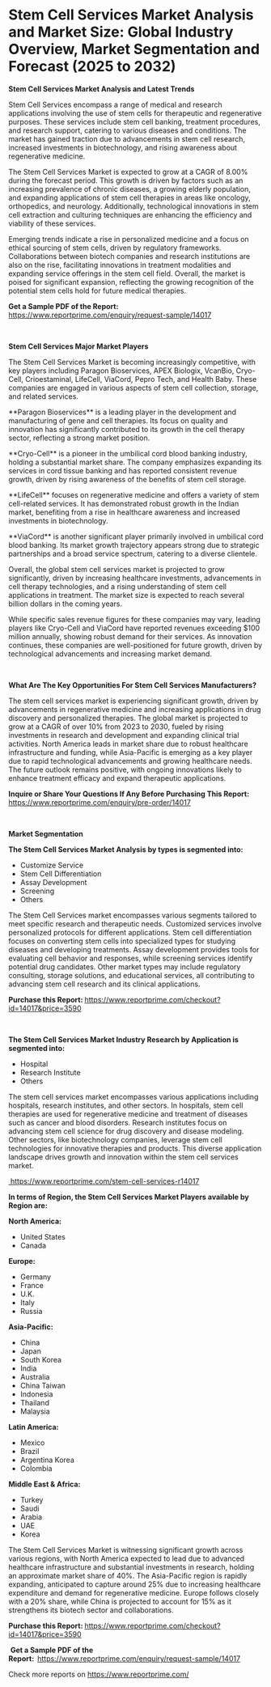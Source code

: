 <p><h1>Stem Cell Services Market Analysis and Market Size: Global Industry Overview, Market Segmentation and Forecast (2025 to 2032)</h1></p><p><strong>Stem Cell Services Market Analysis and Latest Trends</strong></p>
<p><p>Stem Cell Services encompass a range of medical and research applications involving the use of stem cells for therapeutic and regenerative purposes. These services include stem cell banking, treatment procedures, and research support, catering to various diseases and conditions. The market has gained traction due to advancements in stem cell research, increased investments in biotechnology, and rising awareness about regenerative medicine.</p><p>The Stem Cell Services Market is expected to grow at a CAGR of 8.00% during the forecast period. This growth is driven by factors such as an increasing prevalence of chronic diseases, a growing elderly population, and expanding applications of stem cell therapies in areas like oncology, orthopedics, and neurology. Additionally, technological innovations in stem cell extraction and culturing techniques are enhancing the efficiency and viability of these services. </p><p>Emerging trends indicate a rise in personalized medicine and a focus on ethical sourcing of stem cells, driven by regulatory frameworks. Collaborations between biotech companies and research institutions are also on the rise, facilitating innovations in treatment modalities and expanding service offerings in the stem cell field. Overall, the market is poised for significant expansion, reflecting the growing recognition of the potential stem cells hold for future medical therapies.</p></p>
<p><strong>Get a Sample PDF of the Report:&nbsp;</strong> <a href="https://www.reportprime.com/enquiry/request-sample/14017?utm_campaign=2310&utm_medium=2&utm_source=Github&utm_content=ia&utm_term=20032025&utm_id=stem-cell-services">https://www.reportprime.com/enquiry/request-sample/14017</a></p>
<p>&nbsp;</p>
<p><strong>Stem Cell Services Major Market Players</strong></p>
<p><p>The Stem Cell Services Market is becoming increasingly competitive, with key players including Paragon Bioservices, APEX Biologix, VcanBio, Cryo-Cell, Crioestaminal, LifeCell, ViaCord, Pepro Tech, and Health Baby. These companies are engaged in various aspects of stem cell collection, storage, and related services.</p><p>**Paragon Bioservices** is a leading player in the development and manufacturing of gene and cell therapies. Its focus on quality and innovation has significantly contributed to its growth in the cell therapy sector, reflecting a strong market position.</p><p>**Cryo-Cell** is a pioneer in the umbilical cord blood banking industry, holding a substantial market share. The company emphasizes expanding its services in cord tissue banking and has reported consistent revenue growth, driven by rising awareness of the benefits of stem cell storage.</p><p>**LifeCell** focuses on regenerative medicine and offers a variety of stem cell-related services. It has demonstrated robust growth in the Indian market, benefiting from a rise in healthcare awareness and increased investments in biotechnology.</p><p>**ViaCord** is another significant player primarily involved in umbilical cord blood banking. Its market growth trajectory appears strong due to strategic partnerships and a broad service spectrum, catering to a diverse clientele.</p><p>Overall, the global stem cell services market is projected to grow significantly, driven by increasing healthcare investments, advancements in cell therapy technologies, and a rising understanding of stem cell applications in treatment. The market size is expected to reach several billion dollars in the coming years.</p><p>While specific sales revenue figures for these companies may vary, leading players like Cryo-Cell and ViaCord have reported revenues exceeding $100 million annually, showing robust demand for their services. As innovation continues, these companies are well-positioned for future growth, driven by technological advancements and increasing market demand.</p></p>
<p>&nbsp;</p>
<p><strong>What Are The Key Opportunities For Stem Cell Services Manufacturers?</strong></p>
<p><p>The stem cell services market is experiencing significant growth, driven by advancements in regenerative medicine and increasing applications in drug discovery and personalized therapies. The global market is projected to grow at a CAGR of over 10% from 2023 to 2030, fueled by rising investments in research and development and expanding clinical trial activities. North America leads in market share due to robust healthcare infrastructure and funding, while Asia-Pacific is emerging as a key player due to rapid technological advancements and growing healthcare needs. The future outlook remains positive, with ongoing innovations likely to enhance treatment efficacy and expand therapeutic applications.</p></p>
<p><strong>Inquire or Share Your Questions If Any Before Purchasing This Report:</strong> <a href="https://www.reportprime.com/enquiry/pre-order/14017?utm_campaign=2310&utm_medium=2&utm_source=Github&utm_content=ia&utm_term=20032025&utm_id=stem-cell-services">https://www.reportprime.com/enquiry/pre-order/14017</a></p>
<p>&nbsp;</p>
<p><strong>Market Segmentation</strong></p>
<p><strong>The Stem Cell Services Market Analysis by types is segmented into:</strong></p>
<p><ul><li>Customize Service</li><li>Stem Cell Differentiation</li><li>Assay Development</li><li>Screening</li><li>Others</li></ul></p>
<p><p>The Stem Cell Services market encompasses various segments tailored to meet specific research and therapeutic needs. Customized services involve personalized protocols for different applications. Stem cell differentiation focuses on converting stem cells into specialized types for studying diseases and developing treatments. Assay development provides tools for evaluating cell behavior and responses, while screening services identify potential drug candidates. Other market types may include regulatory consulting, storage solutions, and educational services, all contributing to advancing stem cell research and its clinical applications.</p></p>
<p><strong>Purchase this Report:&nbsp;</strong><a href="https://www.reportprime.com/checkout?id=14017&price=3590&utm_campaign=2310&utm_medium=2&utm_source=Github&utm_content=ia&utm_term=20032025&utm_id=stem-cell-services">https://www.reportprime.com/checkout?id=14017&price=3590</a></p>
<p>&nbsp;</p>
<p><strong>The Stem Cell Services Market Industry Research by Application is segmented into:</strong></p>
<p><ul><li>Hospital</li><li>Research Institute</li><li>Others</li></ul></p>
<p><p>The stem cell services market encompasses various applications including hospitals, research institutes, and other sectors. In hospitals, stem cell therapies are used for regenerative medicine and treatment of diseases such as cancer and blood disorders. Research institutes focus on advancing stem cell science for drug discovery and disease modeling. Other sectors, like biotechnology companies, leverage stem cell technologies for innovative therapies and products. This diverse application landscape drives growth and innovation within the stem cell services market.</p></p>
<p><a href="https://www.reportprime.com/stem-cell-services-r14017?utm_campaign=2310&utm_medium=2&utm_source=Github&utm_content=ia&utm_term=20032025&utm_id=stem-cell-services">&nbsp;https://www.reportprime.com/stem-cell-services-r14017</a></p>
<p><strong>In terms of Region, the Stem Cell Services Market Players available by Region are:</strong></p>
<p>
    <p> <strong> North America: </strong>
        <ul>
            <li>United States</li>
            <li>Canada</li>
        </ul>
        </p> 
    <p> <strong> Europe: </strong>
        <ul>
            <li>Germany</li>
            <li>France</li>
            <li>U.K.</li>
            <li>Italy</li>
            <li>Russia</li>
        </ul>
        </p> 
    <p> <strong> Asia-Pacific: </strong>
        <ul>
            <li>China</li>
            <li>Japan</li>
            <li>South Korea</li>
            <li>India</li>
            <li>Australia</li>
            <li>China Taiwan</li>
            <li>Indonesia</li>
            <li>Thailand</li>
            <li>Malaysia</li>
        </ul>
        </p> 
    <p> <strong> Latin America: </strong>
        <ul>
            <li>Mexico</li>
            <li>Brazil</li>
            <li>Argentina Korea</li>
            <li>Colombia</li>
        </ul>
        </p> 
    <p> <strong> Middle East & Africa: </strong>
        <ul>
            <li>Turkey</li>
            <li>Saudi</li>
            <li>Arabia</li>
            <li>UAE</li>
            <li>Korea</li>
        </ul>
    </p>
    </p>
<p><p>The Stem Cell Services Market is witnessing significant growth across various regions, with North America expected to lead due to advanced healthcare infrastructure and substantial investments in research, holding an approximate market share of 40%. The Asia-Pacific region is rapidly expanding, anticipated to capture around 25% due to increasing healthcare expenditure and demand for regenerative medicine. Europe follows closely with a 20% share, while China is projected to account for 15% as it strengthens its biotech sector and collaborations.</p></p>
<p><strong>Purchase this Report: </strong><a href="https://www.reportprime.com/checkout?id=14017&price=3590&utm_campaign=2310&utm_medium=2&utm_source=Github&utm_content=ia&utm_term=20032025&utm_id=stem-cell-services">https://www.reportprime.com/checkout?id=14017&price=3590</a></p>
<p>&nbsp;<strong>Get a Sample PDF of the Report:&nbsp;&nbsp;</strong><a href="https://www.reportprime.com/enquiry/request-sample/14017?utm_campaign=2310&utm_medium=2&utm_source=Github&utm_content=ia&utm_term=20032025&utm_id=stem-cell-services">https://www.reportprime.com/enquiry/request-sample/14017</a></p>
<p><strong></strong></p>
<p>Check more reports on <a href="https://www.reportprime.com/?utm_campaign=2310&utm_medium=2&utm_source=Github&utm_content=ia&utm_term=20032025&utm_id=stem-cell-services">https://www.reportprime.com/</a></p>